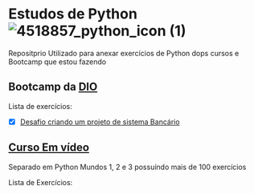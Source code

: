 # Estudos de Python ![4518857_python_icon (1)](https://github.com/Diego-Cerqueira/Python-Studies/assets/135269786/2c23ba77-1988-4582-acec-5952c17e1dc6)

Repositprio Utilizado para anexar exercícios de Python dops cursos e Bootcamp que estou fazendo


## Bootcamp da [DIO](https://web.dio.me/)

Lista de exercícios:

- [x] [Desafio criando um projeto de sistema Bancário](https://github.com/Diego-Cerqueira/Python-Studies/blob/main/DIO%20Exerc%C3%ADcios/DIO%20Criando%20Sistema%20Banc%C3%A1rio.py)




## [Curso Em vídeo](https://www.cursoemvideo.com/)

Separado em Python Mundos 1, 2 e 3 possuíndo mais de 100 exercícios

Lista de Exercícios:

